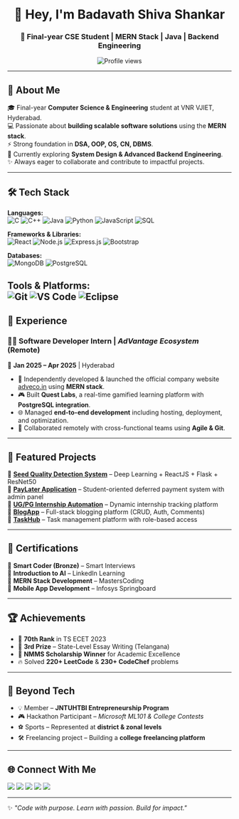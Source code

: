 <h1 align="center">👋 Hey, I'm Badavath Shiva Shankar</h1>
<h3 align="center">🚀 Final-year CSE Student | MERN Stack | Java | Backend Engineering</h3>

<p align="center">
  <img src="https://komarev.com/ghpvc/?username=Shiva-shankarr&label=Profile%20views&color=0e75b6&style=flat" alt="Profile views" />
</p>

---

## 📌 About Me
🎓 Final-year **Computer Science & Engineering** student at VNR VJIET, Hyderabad.  
💻 Passionate about **building scalable software solutions** using the **MERN stack**.  
⚡ Strong foundation in **DSA, OOP, OS, CN, DBMS**.  
🌱 Currently exploring **System Design & Advanced Backend Engineering**.  
✨ Always eager to collaborate and contribute to impactful projects.  

---

## 🛠 Tech Stack

**Languages:**  
![C](https://img.shields.io/badge/C-00599C?style=flat&logo=c&logoColor=white) 
![C++](https://img.shields.io/badge/C++-00599C?style=flat&logo=cplusplus&logoColor=white) 
![Java](https://img.shields.io/badge/Java-ED8B00?style=flat&logo=openjdk&logoColor=white) 
![Python](https://img.shields.io/badge/Python-3776AB?style=flat&logo=python&logoColor=white) 
![JavaScript](https://img.shields.io/badge/JavaScript-F7DF1E?style=flat&logo=javascript&logoColor=black) 
![SQL](https://img.shields.io/badge/SQL-003B57?style=flat&logo=databricks&logoColor=white)  

**Frameworks & Libraries:**  
![React](https://img.shields.io/badge/React-20232A?style=flat&logo=react&logoColor=61DAFB) 
![Node.js](https://img.shields.io/badge/Node.js-43853D?style=flat&logo=node.js&logoColor=white) 
![Express.js](https://img.shields.io/badge/Express.js-404D59?style=flat) 
![Bootstrap](https://img.shields.io/badge/Bootstrap-563D7C?style=flat&logo=bootstrap&logoColor=white)  

**Databases:**  
![MongoDB](https://img.shields.io/badge/MongoDB-4EA94B?style=flat&logo=mongodb&logoColor=white) 
![PostgreSQL](https://img.shields.io/badge/PostgreSQL-316192?style=flat&logo=postgresql&logoColor=white)  

**Tools & Platforms:**  
![Git](https://img.shields.io/badge/Git-F05032?style=flat&logo=git&logoColor=white) 
![VS Code](https://img.shields.io/badge/VS%20Code-0078d7?style=flat&logo=visual-studio-code&logoColor=white) 
![Eclipse](https://img.shields.io/badge/Eclipse-2C2255?style=flat&logo=eclipse&logoColor=white)  
---

## 💼 Experience

### 🧑‍💻 Software Developer Intern | *AdVantage Ecosystem* (Remote)  
📅 **Jan 2025 – Apr 2025** | Hyderabad  
- 🚀 Independently developed & launched the official company website [adveco.in](https://adveco.in) using **MERN stack**.  
- 🎮 Built **Quest Labs**, a real-time gamified learning platform with **PostgreSQL integration**.  
- 🌐 Managed **end-to-end development** including hosting, deployment, and optimization.  
- 🤝 Collaborated remotely with cross-functional teams using **Agile & Git**.  

---

## 🚀 Featured Projects
🔗 [**Seed Quality Detection System**](#) – Deep Learning + ReactJS + Flask + ResNet50  
🔗 [**PayLater Application**](#) – Student-oriented deferred payment system with admin panel  
🔗 [**UG/PG Internship Automation**](#) – Dynamic internship tracking platform  
🔗 [**BlogApp**](#) – Full-stack blogging platform (CRUD, Auth, Comments)  
🔗 [**TaskHub**](#) – Task management platform with role-based access  

---

## 📜 Certifications
🏅 **Smart Coder (Bronze)** – Smart Interviews  
🏅 **Introduction to AI** – LinkedIn Learning  
🏅 **MERN Stack Development** – MastersCoding  
🏅 **Mobile App Development** – Infosys Springboard  

---

## 🏆 Achievements
- 🥇 **70th Rank** in TS ECET 2023  
- 🥉 **3rd Prize** – State-Level Essay Writing (Telangana)  
- 🏅 **NMMS Scholarship Winner** for Academic Excellence  
- 🔥 Solved **220+ LeetCode** & **230+ CodeChef** problems  

---

## 🎯 Beyond Tech
- 💡 Member – **JNTUHTBI Entrepreneurship Program**  
- 🎮 Hackathon Participant – *Microsoft ML101 & College Contests*  
- ⚽ Sports – Represented at **district & zonal levels**  
- 🛠 Freelancing project – Building a **college freelancing platform**  

---

## 🌐 Connect With Me
<p align="left">
<a href="mailto:badavathshivashankar08@gmail.com"><img src="https://img.shields.io/badge/Gmail-D14836?style=flat&logo=gmail&logoColor=white"></a>
<a href="https://www.linkedin.com/in/b-shiva-shankar-3b1b68290/"><img src="https://img.shields.io/badge/LinkedIn-0077B5?style=flat&logo=linkedin&logoColor=white"></a>
<a href="https://github.com/Shiva-shankarr"><img src="https://img.shields.io/badge/GitHub-100000?style=flat&logo=github&logoColor=white"></a>
<a href="https://leetcode.com/u/Shiva-2800/"><img src="https://img.shields.io/badge/LeetCode-FFA116?style=flat&logo=leetcode&logoColor=black"></a>
<a href="https://my-portfolio-nine-omega-91.vercel.app/"><img src="https://img.shields.io/badge/Portfolio-24292e?style=flat&logo=vercel&logoColor=white"></a>
</p>

---

✨ _"Code with purpose. Learn with passion. Build for impact."_  
